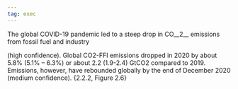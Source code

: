 ```yaml
---
tag: exec
---
```


The global
COVID-19 pandemic led to a steep drop in CO__2__ emissions from fossil fuel and industry 

(high confidence). Global CO2-FFI emissions dropped in 2020 by about 5.8% (5.1% – 6.3%) or about 2.2 (1.9-2.4) GtCO2 compared to 2019. Emissions, however, have rebounded globally by the end of December 2020 (medium confidence). {2.2.2, Figure 2.6}